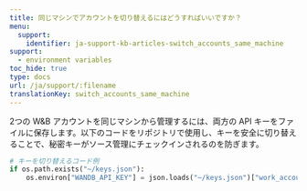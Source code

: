 ```yaml
---
title: 同じマシンでアカウントを切り替えるにはどうすればいいですか？
menu:
  support:
    identifier: ja-support-kb-articles-switch_accounts_same_machine
support:
  - environment variables
toc_hide: true
type: docs
url: /ja/support/:filename
translationKey: switch_accounts_same_machine
---
```

2つの W&B アカウントを同じマシンから管理するには、両方の API キーをファイルに保存します。以下のコードをリポジトリで使用し、キーを安全に切り替えることで、秘密キーがソース管理にチェックインされるのを防ぎます。

```python
# キーを切り替えるコード例
if os.path.exists("~/keys.json"):
    os.environ["WANDB_API_KEY"] = json.loads("~/keys.json")["work_account"]
```
